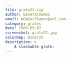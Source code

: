```yaml
---
file: grate21.zip
author: GeneralRamos
email: AGAGnrlRamos@aol.com
category: grates
date: 2000-09-07
screenshot: grate21.jpg
colormap: 01narsh
description: >
    A slashable grate.
---
```

